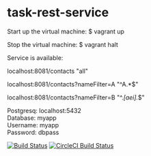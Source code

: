 # task-rest-service

 Start up the virtual machine:
$ vagrant up

 Stop the virtual machine:
$ vagrant halt

Service is available:

localhost:8081/contacts    "all"
   
localhost:8081/contacts?nameFilter=A    "^A.*$"

localhost:8081/contacts?nameFilter=B    "^.*[aei].*$" 


Postgresq:
localhost:5432 <br>
  Database: myapp <br>
  Username: myapp <br>
  Password: dbpass <br>
  
  
  [![Build Status](https://travis-ci.org/travis-ci/travis-web.svg?branch=master)](https://travis-ci.org/travis-ci/travis-web)
  [![CircleCI Build Status](https://circleci.com/gh/PliutaMykhailo/task-rest-service.svg?style=shield)](https://circleci.com/gh/PliutaMykhailo/task-rest-service)
